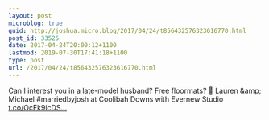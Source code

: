 ```yaml
---
layout: post
microblog: true
guid: http://joshua.micro.blog/2017/04/24/t856432576323616770.html
post_id: 33525
date: 2017-04-24T20:00:12+1100
lastmod: 2019-07-30T17:41:18+1100
type: post
url: /2017/04/24/t856432576323616770.html
---
```

Can I interest you in a late-model husband? Free floormats? 💒 Lauren &amp;amp; Michael #marriedbyjosh at Coolibah Downs with Evernew Studio [t.co/OcFk9icDS...](https://t.co/OcFk9icDSZ)
